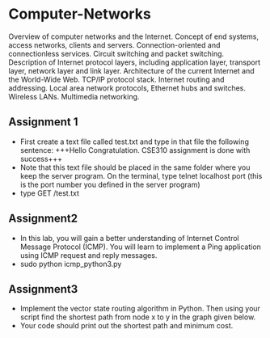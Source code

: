 # Computer-Networks
Overview of computer networks and the Internet. Concept of end systems, access networks, clients and servers. Connection-oriented and connectionless services. Circuit switching and packet switching. Description of Internet protocol layers, including application layer, transport layer, network layer and link layer. Architecture of the current Internet and the World-Wide Web. TCP/IP protocol stack. Internet routing and addressing. Local area network protocols, Ethernet hubs and switches. Wireless LANs. Multimedia networking.

## Assignment 1
+ First create a text file called test.txt and type in that file the following sentence: +++Hello Congratulation. CSE310 assignment is done with success+++
+ Note that this text file should be placed in the same folder where you keep the server program. On the terminal, type telnet localhost port (this is the port number you defined in the server program)
+ type GET /test.txt

## Assignment2
+ In this lab, you will gain a better understanding of Internet Control Message Protocol (ICMP). You will learn to implement a Ping application using ICMP request and reply messages.
+ sudo python icmp_python3.py

## Assignment3
+ Implement	the	vector	state	routing	algorithm	in	Python.	Then using	your	script find	the	shortest
path	from	node	x	to	y	in	the	graph	given	below.
+ Your code	should	print	out	the	shortest path	and	minimum cost.
